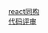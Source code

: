 [react同构](https://github.com/by-healthFED/knowledges/blob/master/react-isomorphic)      
[代码评审](https://github.com/by-healthFED/knowledges/blob/master/codeReview)      

